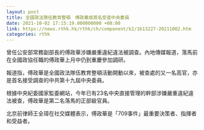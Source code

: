 ```yaml
---
layout: post
title: 全國政法隊伍教育整頓　傅政華成首名受查中央委員
date: 2021-10-02 17:15:19.000000000 +08:00
link: https://news.rthk.hk/rthk/ch/component/k2/1613227-20211002.htm
categories: rthk
---
```


曾任公安部常務副部長的傅政華涉嫌嚴重違紀違法被調查。內地傳媒報道，落馬前在全國政協任職的傅政華上月中仍到重慶參加調研。

報道指，傅政華是全國政法隊伍教育整頓活動開動以來，被查處的又一名高官，亦是首名接受調查的中共第十九屆中央委員。

根據中央紀委國家監委網站，今年已有23名中央直接管理的幹部涉嫌嚴重違紀違法被查，傅政華是第二名落馬的正部級官員。

北京前律師王全璋在社交媒體表示，傅政華是「709事件」最重要決策者、指揮者和受益者。
